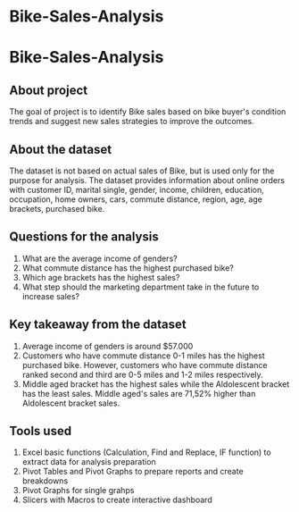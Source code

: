 # Bike-Sales-Analysis

# Bike-Sales-Analysis

## About project
The goal of project is to identify Bike sales based on bike buyer's condition trends and suggest new sales strategies to improve the outcomes.

## About the dataset
The dataset is not based on actual sales of Bike, but is used only for the purpose for analysis. 
The dataset provides information about online orders with customer ID, marital single, gender, income, children, education, occupation, home owners, cars, commute distance, region, age, age brackets, purchased bike.

## Questions for the analysis

1. What are the average income of genders?
2. What commute distance has the highest purchased bike?
3. Which age brackets has the highest sales?
4. What step should the marketing department take in the future to increase sales?

## Key takeaway from the dataset

1. Average income of genders is around $57.000
2. Customers who have commute distance 0-1 miles has the highest purchased bike. However, customers who have commute distance ranked second and third are 0-5 miles and 1-2 miles respectively.
3. Middle aged bracket has the highest sales while the Aldolescent bracket has the least sales. Middle aged's sales are 71,52% higher than Aldolescent bracket sales.

## Tools used

1. Excel basic functions (Calculation, Find and Replace, IF function) to extract data for analysis preparation
2. Pivot Tables and Pivot Graphs to prepare reports and create breakdowns
3. Pivot Graphs for single grahps
4. Slicers with Macros to create interactive dashboard
